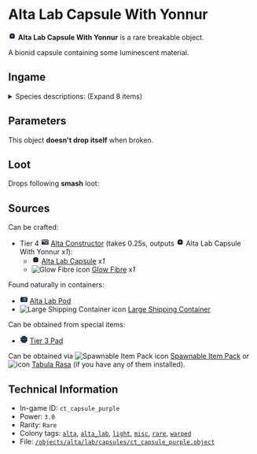 # Alta Lab Capsule With Yonnur

<img src="https://raw.githubusercontent.com/Ceterai/Enternia/main/objects/alta/lab/capsules/ct_capsule_purple_icon.png" alt="Alta Lab Capsule With Yonnur icon" loading="lazy" width="auto" height="16px"/> **Alta Lab Capsule With Yonnur** is a rare breakable object.

A bionid capsule containing some luminescent material.

## Ingame

<details markdown="1"><summary>Species descriptions: (Expand 8 items)</summary>

- Alta: A lab capsule filled with glowing juice from bulbs of warped plants. It's called '[Yonnur](https://ceterai.github.io/MyEnternia/Wiki/Yonnur)'.
- Apex: Perhaps this object contains a glowing liquid material.
- Avian: It glows in the dark!
- Floran: Floran wonderssss what's inssside.
- Glitch: Observant. It appears this object is containing some sort of luminescent material.
- Human: It's a chest! Or a capsule! Or a plane! Wait, no.
- Hylotl: I believe illumination is not the true purpose of this device.
- Novakid: It's shinin' with colorful lights!

</details>

## Parameters

This object **doesn't drop itself** when broken.

## Loot

Drops following **smash** loot:

## Sources

Can be crafted:

- Tier 4 ![ ](https://raw.githubusercontent.com/Ceterai/Enternia/main/objects/alta/crafting/constructor/icon4.png) [Alta Constructor](https://ceterai.github.io/MyEnternia/Wiki/AltaConstructor) (takes 0.25s, outputs <img src="https://raw.githubusercontent.com/Ceterai/Enternia/main/objects/alta/lab/capsules/ct_capsule_purple_icon.png" alt="Alta Lab Capsule With Yonnur icon" loading="lazy" width="auto" height="16px"/> Alta Lab Capsule With Yonnur x*1*):
  - <img src="https://raw.githubusercontent.com/Ceterai/Enternia/main/objects/alta/lab/capsules/ct_capsule_icon.png" alt="Alta Lab Capsule icon" loading="lazy" width="auto" height="16px"/> [Alta Lab Capsule](https://ceterai.github.io/MyEnternia/Wiki/AltaLabCapsule) x*1*
  - <img src="https://starbounder.org/mediawiki/images/f/f8/Glow_Fibre.png" alt="Glow Fibre icon" loading="lazy" width="15px" height="14px"/> [Glow Fibre](https://starbounder.org/Glow_Fibre) x*1*

Found naturally in containers:

- <img src="https://raw.githubusercontent.com/Ceterai/Enternia/main/objects/alta/lab/pod/icon.png" alt="Alta Lab Pod icon" loading="lazy" width="auto" height="16px"/> [Alta Lab Pod](https://ceterai.github.io/MyEnternia/Wiki/AltaLabPod)
- <img src="https://starbounder.org/mediawiki/images/e/e4/Large_Shipping_Container.png" alt="Large Shipping Container icon" loading="lazy" width="30px" height="12px"/> [Large Shipping Container](https://starbounder.org/Large_Shipping_Container)

Can be obtained from special items:

- <img src="https://raw.githubusercontent.com/Ceterai/Enternia/main/items/active/alta/loot/tier3.png" alt="Tier 3 Pad icon" loading="lazy" width="auto" height="16px"/> [Tier 3 Pad](https://ceterai.github.io/MyEnternia/Wiki/Tier3Pad)

Can be obtained via <img src="https://raw.githubusercontent.com/Silverfeelin/Starbound-SpawnableItemPack/master/interface/sip/iconSmall.png" alt="Spawnable Item Pack icon" width="18" height="14"/> [Spawnable Item Pack](https://steamcommunity.com/sharedfiles/filedetails/?id=733665104) or <img src="https://steamuserimages-a.akamaihd.net/ugc/263843960696222713/3EC9A7C005541F7D577EBCB8C5736B4EFC9973D6/" alt="icon" width="8" height="12"/> [Tabula Rasa](https://community.playstarbound.com/resources/the-tabula-rasa.3222/) (if you have any of them installed).

## Technical Information

- In-game ID: `ct_capsule_purple`
- Power: `3.0`
- Rarity: `Rare`
- Colony tags: [`alta`](https://ceterai.github.io/MyEnternia/Wiki/Tags/Alta), [`alta_lab`](https://ceterai.github.io/MyEnternia/Wiki/Tags/AltaLab), [`light`](https://ceterai.github.io/MyEnternia/Wiki/Tags/Light), [`misc`](https://ceterai.github.io/MyEnternia/Wiki/Tags/Misc), [`rare`](https://ceterai.github.io/MyEnternia/Wiki/Tags/Rare), [`warped`](https://ceterai.github.io/MyEnternia/Wiki/Tags/Warped)
- File: [`/objects/alta/lab/capsules/ct_capsule_purple.object`](https://github.com/Ceterai/Enternia/blob/main/objects/alta/lab/capsules/ct_capsule_purple.object)
